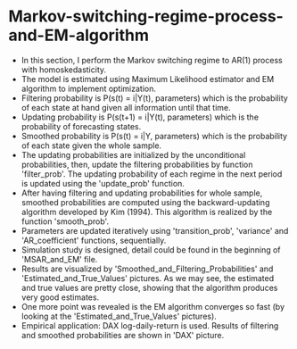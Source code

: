 # Markov-switching-regime-process-and-EM-algorithm
- In this section, I perform the Markov switching regime to AR(1) process with homoskedasticity.
- The model is estimated using Maximum Likelihood estimator and EM algorithm to implement optimization.
- Filtering probability is P(s(t) = i|Y(t), parameters) which is the probability of each state at hand given all information until that time.
- Updating probability is P(s(t+1) = i|Y(t), parameters) which is the probability of forecasting states.
- Smoothed probability is P(s(t) = i|Y, parameters) which is the probability of each state given the whole sample.
- The updating probabilities are initialized by the unconditional probabilities, then, update the filtering probabilities by function 'filter_prob'. The updating probability of each regime in the next period is updated using the 'update_prob' function.
- After having filtering and updating probabilities for whole sample, smoothed probabilities are computed using the backward-updating algorithm developed by Kim (1994). This algorithm is realized by the function 'smooth_prob'.
- Parameters are updated iteratively using 'transition_prob', 'variance' and 'AR_coefficient' functions, sequentially.
- Simulation study is designed, detail could be found in the beginning of 'MSAR_and_EM' file.
- Results are visualized by 'Smoothed_and_Filtering_Probabilities' and 'Estimated_and_True_Values' pictures. As we may see, the estimated and true values are pretty close, showing that the algorithm produces very good estimates.
- One more point was revealed is the EM algorithm converges so fast (by looking at the 'Estimated_and_True_Values' pictures).
- Empirical application: DAX log-daily-return is used. Results of filtering and smoothed probabilities are shown in 'DAX' picture.
